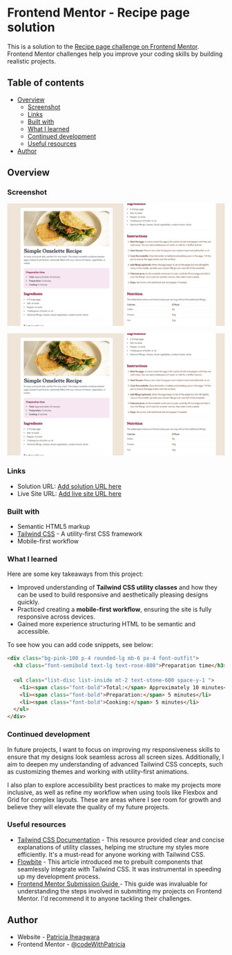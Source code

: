 # Frontend Mentor - Recipe page solution

This is a solution to the [Recipe page challenge on Frontend Mentor](https://www.frontendmentor.io/challenges/recipe-page-KiTsR8QQKm). Frontend Mentor challenges help you improve your coding skills by building realistic projects.

## Table of contents

- [Overview](#overview)
  - [Screenshot](#screenshot)
  - [Links](#links)
  - [Built with](#built-with)
  - [What I learned](#what-i-learned)
  - [Continued development](#continued-development)
  - [Useful resources](#useful-resources)
- [Author](#author)

## Overview

### Screenshot

![Desktop Screenshot of my solution](design\Desktop.png)

![Mobile Screenshot of my solution](design\Desktop.png)

### Links

- Solution URL: [Add solution URL here](https://your-solution-url.com)
- Live Site URL: [Add live site URL here](https://your-live-site-url.com)


### Built with

- Semantic HTML5 markup
- [Tailwind CSS](https://tailwindcss.com/) - A utility-first CSS framework
- Mobile-first workflow

### What I learned

Here are some key takeaways from this project:

- Improved understanding of **Tailwind CSS utility classes** and how they can be used to build responsive and aesthetically pleasing designs quickly.
- Practiced creating a **mobile-first workflow**, ensuring the site is fully responsive across devices.
- Gained more experience structuring HTML to be semantic and accessible.

To see how you can add code snippets, see below:

```html and tailwind css
<div class="bg-pink-100 p-4 rounded-lg mb-6 px-4 font-outfit">
  <h3 class="font-semibold text-lg text-rose-800">Preparation time</h3>

  <ul class="list-disc list-inside mt-2 text-stone-600 space-y-1 ">
    <li><span class="font-bold">Total:</span> Approximately 10 minutes</li>
    <li><span class="font-bold">Preparation:</span> 5 minutes</li>
    <li><span class="font-bold">Cooking:</span> 5 minutes</li>
  </ul>
</div>
```

### Continued development

In future projects, I want to focus on improving my responsiveness skills to ensure that my designs look seamless across all screen sizes. Additionally, I aim to deepen my understanding of advanced Tailwind CSS concepts, such as customizing themes and working with utility-first animations.

I also plan to explore accessibility best practices to make my projects more inclusive, as well as refine my workflow when using tools like Flexbox and Grid for complex layouts. These are areas where I see room for growth and believe they will elevate the quality of my future projects.

### Useful resources

- [Tailwind CSS Documentation](https://www.tailwindcss.com) - This resource provided clear and concise explanations of utility classes, helping me structure my styles more efficiently. It's a must-read for anyone working with Tailwind CSS.
- [Flowbite](https://www.flowbite.com) - This article introduced me to prebuilt components that seamlessly integrate with Tailwind CSS. It was instrumental in speeding up my development process.
- [Frontend Mentor Submission Guide ](https://medium.com/frontend-mentor/a-complete-guide-to-submitting-solutions-on-frontend-mentor-ac6384162248) - This guide was invaluable for understanding the steps involved in submitting my projects on Frontend Mentor. I'd recommend it to anyone tackling their challenges.

## Author

- Website - [Patricia Iheagwara](https://devwithpatricia.netlify.app/)
- Frontend Mentor - [@codeWithPatricia](https://www.frontendmentor.io/profile/codeWithPatricia)



